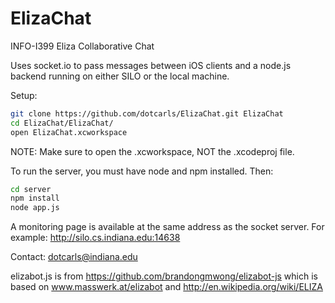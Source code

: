 # ElizaChat


INFO-I399 Eliza Collaborative Chat


Uses socket.io to pass messages between iOS clients and a node.js backend running on either SILO or the local machine. 


Setup:


```bash
git clone https://github.com/dotcarls/ElizaChat.git ElizaChat
cd ElizaChat/ElizaChat/
open ElizaChat.xcworkspace
```


NOTE: Make sure to open the .xcworkspace, NOT the .xcodeproj file.


To run the server, you must have node and npm installed. Then:


```bash
cd server
npm install
node app.js
```


A monitoring page is available at the same address as the socket server. For example: http://silo.cs.indiana.edu:14638

Contact: dotcarls@indiana.edu


elizabot.js is from https://github.com/brandongmwong/elizabot-js which is based on www.masswerk.at/elizabot and http://en.wikipedia.org/wiki/ELIZA
